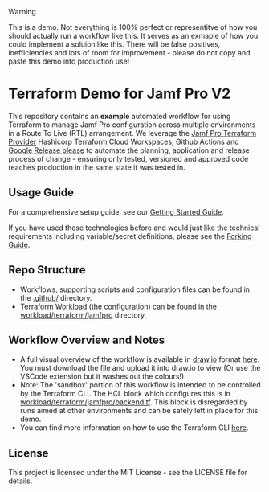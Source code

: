 
> [!WARNING]
> This is a demo. Not everything is 100% perfect or representitve of how you should actually run a workflow like this. It serves as an exmaple of how you could implement a soluion like this.
> There will be false positives, inefficiencies and lots of room for improvement - please do not copy and paste this demo into production use! 

# Terraform Demo for Jamf Pro V2

This repository contains an **example** automated workflow for using Terraform to manage Jamf Pro configuration across multiple environments in a Route To Live (RTL) arrangement. We leverage the [Jamf Pro Terraform Provider](https://github.com/deploymenttheory/terraform-provider-jamfpro) Hashicorp Terraform Cloud Workspaces, Github Actions and  [Google Release please](https://github.com/googleapis/release-please) to automate the planning, application and release process of change - ensuring only tested, versioned and approved code reaches production in the same state it was tested in.


## Usage Guide

For a comprehensive setup guide, see our [Getting Started Guide](./docs/getting-started.md).

If you have used these technologies before and would just like the technical requirements including variable/secret definitions, please see the [Forking Guide](./docs/forking-guide.md).

## Repo Structure

- Workflows, supporting scripts and configuration files can be found in the [.github/](./.github/) directory.
- Terraform Workload (the configuration) can be found in the [workload/terraform/jamfpro](./workload/terraform/jamfpro/) directory.

## Workflow Overview and Notes

- A full visual overview of the workflow is available in [draw.io](https://draw.io) format [here](./Workflow%20Diagram.drawio). You must download the file and upload it into draw.io to view (Or use the VSCode extension but it washes out the colours!).
- Note: The 'sandbox' portion of this workflow is intended to be controlled by the Terraform CLI. The HCL block which configures this is in [workload/terraform/jamfpro/backend.tf](/workload/terraform/jamfpro/backend.tf). This block is disregarded by runs aimed at other environments and can be safely left in place for this demo. 
- You can find more information on how to use the Terraform CLI [here](https://developer.hashicorp.com/terraform/cli/commands).

## License
This project is licensed under the MIT License - see the LICENSE file for details.
